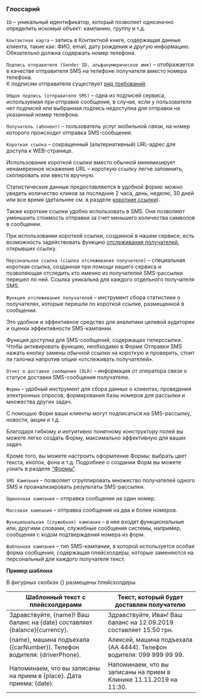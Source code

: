 ### Глоссарий

<span data-anchor="glossary-id">`ID`</span> – уникальный идентификатор, который позволяет однозначно определить искомый объект: кампанию, группу и т.д.

<span data-anchor="glossary-contact-card">`Контактная карта`</span> – запись в Контактной книге, содержащая данные клиента, такие как: ФИО, email, дату рождения и другую информацию. 
Обязательно должна содержать номер телефона.

<span data-anchor="glossary-sender-id">`Подпись отправителя (Sender ID, альфанумерическое имя)`</span> – отображается в качестве отправителя SMS на телефоне получателя вместо номера телефона.  
К подписям отправителя существует [ряд требований](../../sender-id/sender-id).

<span data-anchor="glossary-shared-senderid">`Общая подпись (отправителя SMS)`</span> – одна из подписей сервиса, используемая при отправке сообщения, в случае, если у пользователя нет подписей или выбранная подпись недоступна для отправки на указанный номер телефона. 

<span data-anchor="glossary-recipient">`Получатель (абонент)`</span> – пользователь услуг мобильной связи, на номер которого происходит отправка SMS-сообщения.

<span data-anchor="glossary-shortlink">`Короткая ссылка`</span> – сокращенный (альтернативный) URL-адрес для доступа к WEB-странице. 

Использование короткой ссылки вместо обычной минимизирует ненамеренное искажение URL – короткую ссылку легче запомнить, скопировать или ввести вручную. 

Статистические данные предоставляются в удобной форме: можно увидеть количество кликов за последние 2 часа, день, неделю, 30 дней или все время (детальнее см. в разделе [короткие ссылки](../../url-shortener/how-to-shorten-url)). 

Также короткие ссылки удобно использовать в SMS. Они позволяют уменьшить стоимость отправки за счет меньшего количества символов в сообщении. 

При использовании короткой ссылки, созданной в нашем сервисе, есть возможность задействовать функцию [отслеживания получателей](#glossary-recipienttracking), открывших ссылку.

<span data-anchor="glossary-personal-link">`Персональная ссылка (ссылка отслеживания получателя)`</span> – специальная короткая ссылка, созданная при помощи нашего сервиса и позволяющая отследить кто именно из получателей SMS-рассылки перешел по ней. Ссылка уникальна для каждого отдельного получателя SMS. 

<span data-anchor="glossary-recipienttracking">`Функция отслеживания получателей`</span> – инструмент сбора статистики о получателях, которые перешли по короткой ссылке, размещенной в сообщении. 

Это удобное и эффективное средство для аналитики целевой аудитории и оценки эффективности SMS-кампании.

Функция доступна для SMS-сообщений, содержащих гиперссылки. Чтобы активировать функцию, необходимо в Форме Отправки SMS нажать кнопку замены обычной ссылки на короткую и проверить, стоит ли галочка напротив опции «отслеживать получателей».  

<span data-anchor="glossary-dlr">`Отчет о доставке сообщения (DLR)`</span> – информация от оператора связи о статусе доставки SMS-сообщения получателю. 

<span data-anchor="glossary-form">`Форма`</span> – удобный инструмент для сбора данных о клиентах, проведения электронных опросов, формирования базы номеров для рассылки и множества других задач. 

С помощью Форм ваши клиенты могут подписаться на SMS-рассылку, новости, акции и т.д.

Благодаря гибкому и интуитивно понятному конструктору полей вы можете легко создать Форму, максимально эффективную для ваших задач.

Кроме того, вы можете настроить оформление Формы: выбрать цвет текста, кнопок, фона и т.д. 
Подробнее о создании Форм вы можете узнать в разделе [“Формы”](../../forms/how-to-create-form).  

<span data-anchor="glossary-sms-campaign">`SMS Кампания`</span> – позволяет сгруппировать множество получателей одного SMS и проанализировать результаты SMS-рассылки. 

<span data-anchor="glossary-single-campaign">`Одиночная кампания`</span> – отправка сообщения на один номер.

<span data-anchor="glossary-mass-campaign">`Массовая кампания`</span> – отправка сообщения на два и более номеров.

<span data-anchor="glossary-functional-campaign">`Функциональная (служебная) кампания`</span> – в нее входят функциональные или, другими словами, служебные сообщения системы, например, сообщения с кодом подтверждения номера из форм.

<span data-anchor="glossary-template">`Шаблонная кампания`</span> – тип SMS-кампании, в которой используется особая форма сообщения, содержащая плейсхолдеры, которые заменяются на персональный для каждого получателя текст.

**Пример шаблона**

В фигурных скобках {} размещены плейсхолдеры.  

Шаблонный текст с плейсхолдерами      | Текст, который будет доставлен получателю    
-----------------|---------
Здравствуйте, {name}! Ваш баланс на {date} составляет {balance}{currency}.     | Здравствуйте, Иван! Ваш баланс на 12.09.2019 составляет 15.50 грн.  
{name}, машина подъехала ({carNumber}). Телефон водителя: {driverPhone}.    | Алексей, машина подъехала (АА 4444). Телефон водителя: 099 999 99 99.
Напоминаем, что вы записаны на прием в {place}. Дата приема: {date}.    | Напоминаем, что вы записаны на прием в Клинике 11.11.2019 на 11:30.  








